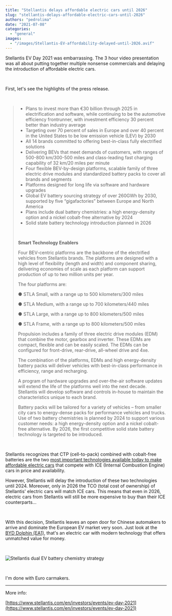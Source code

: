 ```yaml
---
title: "Stellantis delays affordable electric cars until 2026"
slug: "stellantis-delays-affordable-electric-cars-until-2026"
authors: "pedrolima"
date: "2021-07-08"
categories: 
  - "general"
images: 
  - "/images/Stellantis-EV-affordability-delayed-until-2026.avif"
---
```


Stellantis EV Day 2021 was embarrassing. The 3 hour video presentation was all about putting together multiple nonsense commercials and delaying the introduction of affordable electric cars.

 

First, let's see the highlights of the press release.

 

> - Plans to invest more than €30 billion through 2025 in electrification and software, while continuing to be the automotive efficiency frontrunner, with investment efficiency 30 percent better than industry average
> - Targeting over 70 percent of sales in Europe and over 40 percent in the United States to be low emission vehicle (LEV) by 2030
> - All 14 brands committed to offering best-in-class fully electrified solutions
> - Delivering BEVs that meet demands of customers, with ranges of 500-800 km/300-500 miles and class-leading fast charging capability of 32 km/20 miles per minute
> - Four flexible BEV-by-design platforms, scalable family of three electric drive modules and standardized battery packs to cover all brands and segments
> - Platforms designed for long life via software and hardware upgrades
> - Global EV battery sourcing strategy of over 260GWh by 2030, supported by five “gigafactories” between Europe and North America
> - Plans include dual battery chemistries: a high energy-density option and a nickel cobalt-free alternative by 2024
> - Solid state battery technology introduction planned in 2026
> 
>  
> 
> **Smart Technology Enablers**
> 
> Four BEV-centric platforms are the backbone of the electrified vehicles from Stellantis brands. The platforms are designed with a high level of flexibility (length and width) and component sharing, delivering economies of scale as each platform can support production of up to two million units per year.
> 
> The four platforms are:
> 
> ● STLA Small, with a range up to 500 kilometers/300 miles
> 
> ● STLA Medium, with a range up to 700 kilometers/440 miles
> 
> ● STLA Large, with a range up to 800 kilometers/500 miles
> 
> ● STLA Frame, with a range up to 800 kilometers/500 miles
> 
> Propulsion includes a family of three electric drive modules (EDM) that combine the motor, gearbox and inverter. These EDMs are compact, flexible and can be easily scaled. The EDMs can be configured for front-drive, rear-drive, all-wheel drive and 4xe.
> 
> The combination of the platforms, EDMs and high energy-density battery packs will deliver vehicles with best-in-class performance in efficiency, range and recharging.
> 
> A program of hardware upgrades and over-the-air software updates will extend the life of the platforms well into the next decade. Stellantis will develop software and controls in-house to maintain the characteristics unique to each brand.
> 
> Battery packs will be tailored for a variety of vehicles – from smaller city cars to energy-dense packs for performance vehicles and trucks. Use of two battery chemistries is planned by 2024 to support various customer needs: a high energy-density option and a nickel cobalt-free alternative. By 2026, the first competitive solid state battery technology is targeted to be introduced.

 

Stellantis recognizes that CTP (cell-to-pack) combined with cobalt-free batteries are the two [most important technologies available today to make affordable electric cars](/2021/06/21/technologies-that-will-make-electric-vehicles-even-better/) that compete with ICE (Internal Combustion Engine) cars in price and availability.

However, Stellantis will delay the introduction of these two technologies until 2024. Moreover, only in 2026 the TCO (total cost of ownership) of Stellantis' electric cars will match ICE cars. This means that even in 2026, electric cars from Stellantis will still be more expensive to buy than their ICE counterparts...

 

With this decision, Stellantis leaves an open door for Chinese automakers to arrive and dominate the European EV market very soon. Just look at the [BYD Dolphin (EA1)](/2021/07/06/facts-about-the-byd-dolphin-ea1/), that's an electric car with modern technology that offers unmatched value for money.

 

![Stellantis dual EV battery chemistry strategy](images/Stellantis-dual-EV-battery-chemistry-strategy.avif)

 

I'm done with Euro carmakers.

---

More info:

[https://www.stellantis.com/en/investors/events/ev-day-2021](https://www.stellantis.com/en/investors/events/ev-day-2021)

